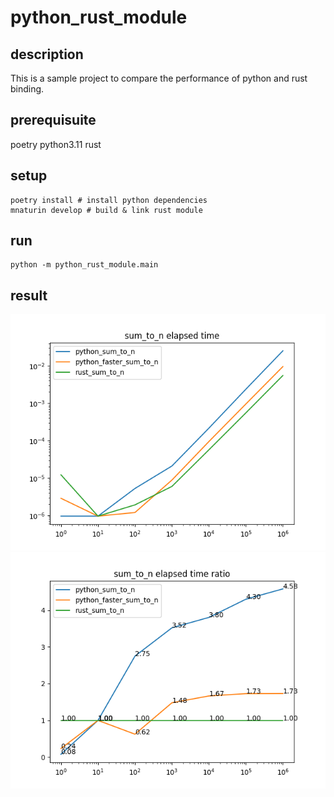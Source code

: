 # python_rust_module
## description
This is a sample project to compare the performance of python and rust binding.



## prerequisuite
poetry
python3.11
rust

## setup
```shell
poetry install # install python dependencies
mnaturin develop # build & link rust module
```

## run
```shell
python -m python_rust_module.main
```

## result
![sum_to_n_elapsed_time](images/sum_to_n_elapsed_time.png)
![sum_to_n_elapsed_time_ratio](images/sum_to_n_elapsed_time_ratio.png)

